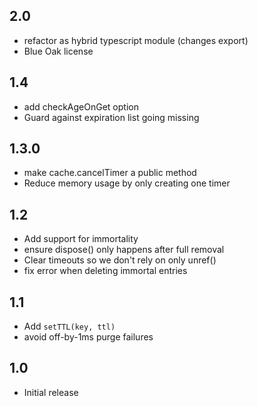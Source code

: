 ## 2.0

- refactor as hybrid typescript module (changes export)
- Blue Oak license

## 1.4

- add checkAgeOnGet option
- Guard against expiration list going missing

## 1.3.0

- make cache.cancelTimer a public method
- Reduce memory usage by only creating one timer

## 1.2

- Add support for immortality
- ensure dispose() only happens after full removal
- Clear timeouts so we don't rely on only unref()
- fix error when deleting immortal entries

## 1.1

- Add `setTTL(key, ttl)`
- avoid off-by-1ms purge failures

## 1.0

- Initial release
